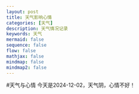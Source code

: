 ```yaml
---
layout: post
title: 天气影响心情
categories: [天气]
description: 天气情况记录
keywords: 天气
mermaid: false
sequence: false
flow: false
mathjax: false
mindmap: false
mindmap2: false
---
```


#天气与心情
今天是2024-12-02，天气阴，心情不好！